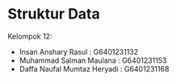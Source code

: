 # Struktur Data

Kelompok 12:
- Insan Anshary Rasul : G6401231132
- Muhammad Salman Maulana : G6401231153
- Daffa Naufal Mumtaz Heryadi : G6401231168